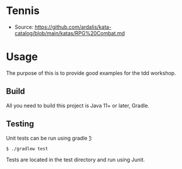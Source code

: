 # Tennis

- Source: https://github.com/ardalis/kata-catalog/blob/main/katas/RPG%20Combat.md

# Usage

The purpose of this is to provide good examples for the tdd workshop.

Build
-----

All you need to build this project is Java 11+ or later, Gradle.

Testing
-------

Unit tests can be run using gradle [1]:

    $ ./gradlew test

[1]: http://gradle.org/

Tests are located in the test directory and run using Junit.
